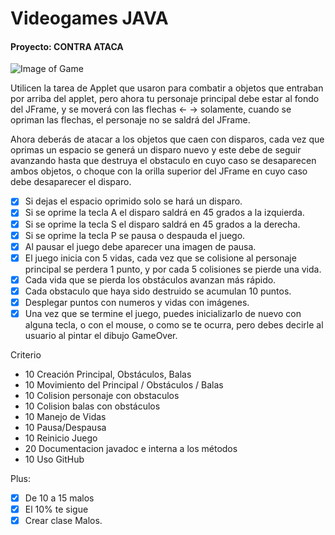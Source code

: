 # Videogames JAVA   
#### Proyecto: CONTRA ATACA


![Image of Game](https://dl.dropboxusercontent.com/u/39165599/Github%20Projects/Juego.png)

Utilicen la tarea de Applet que usaron para combatir a objetos que entraban por arriba del applet, pero ahora tu personaje principal debe estar al fondo del JFrame, y se moverá con las flechas <-    ->   solamente, cuando se opriman las flechas, el personaje no se saldrá del JFrame.

Ahora deberás de atacar a los objetos que caen con disparos, cada vez que oprimas un espacio se generá un disparo nuevo y este debe de seguir avanzando hasta que destruya el obstaculo en cuyo caso se desaparecen ambos objetos, o choque con la orilla superior del JFrame en cuyo caso debe desaparecer el disparo.


- [x] Si dejas el espacio oprimido solo se hará un disparo.
- [x] Si se oprime la tecla A el disparo saldrá en 45 grados a la izquierda.
- [x] Si se oprime la tecla S el disparo saldrá en 45 grados a la derecha.
- [x] Si se oprime la tecla P se pausa o despauda el juego.
- [x] Al pausar el juego debe aparecer una imagen de pausa.
- [x] El juego inicia con 5 vidas, cada vez que se colisione al personaje principal se perdera 1 punto, y por cada 5 colisiones se pierde una vida.
- [x] Cada vida que se pierda los obstáculos avanzan más rápido.
- [x] Cada obstaculo que haya sido destruido se acumulan 10 puntos.
- [x] Desplegar puntos con numeros y vidas con imágenes.
- [x] Una vez que se termine el juego, puedes inicializarlo de nuevo con alguna tecla, o con el mouse, o como se te ocurra, pero debes decirle al usuario al pintar el dibujo GameOver.

Criterio
- 10 Creación Principal, Obstáculos, Balas
- 10 Movimiento del Principal / Obstáculos / Balas
- 10 Colision personaje con obstaculos
- 10 Colision balas con obstáculos
- 10 Manejo de Vidas
- 10 Pausa/Despausa
- 10 Reinicio Juego
- 20 Documentacion javadoc e interna a los métodos
- 10 Uso GitHub

Plus:
- [x] De 10 a 15 malos
- [x] El 10% te sigue
- [x] Crear clase Malos.

